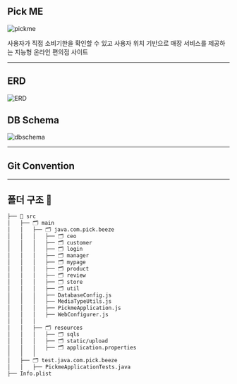 ## Pick ME
![pickme](https://github.com/beezSSG/.github/assets/60279992/a3ddd7a4-ba80-430e-b084-4b452b4a2b74)

사용자가 직접 소비기한을 확인할 수 있고 사용자 위치 기반으로 매장 서비스를 제공하는 지능형 온라인 편의점 사이트

---

## ERD
![ERD](https://github.com/beezSSG/finalproject_pickme_back/assets/60279992/6c01b502-82b5-48e8-91fd-a309941de352)



## DB Schema
![dbschema](https://github.com/beezSSG/finalproject_pickme_back/assets/60279992/c092c3b1-ad4d-492e-b795-2b26bd65f08d)

---

## Git Convention


---

##  폴더 구조 📂
```bash
├── 📁 src
│   ├── 🗂️ main
│   │   ├── 🗂️ java.com.pick.beeze
│   │   │   ├── 🗂️ ceo
│   │   │   ├── 🗂️ customer
│   │   │   ├── 🗂️ login
│   │   │   ├── 🗂️ manager
│   │   │   ├── 🗂️ mypage
│   │   │   ├── 🗂️ product
│   │   │   ├── 🗂️ review
│   │   │   ├── 🗂️ store
│   │   │   ├── 🗂️ util
│   │   │   ├── DatabaseConfig.js
│   │   │   ├── MediaTypeUtils.js
│   │   │   ├── PickmeApplication.js
│   │   │   ├── WebConfigurer.js
│   │   │ 
│   │   ├── 🗂️ resources
│   │   │   ├── 🗂️ sqls
│   │   │   ├── 🗂️ static/upload
│   │   │   ├── 🗂️ application.properties
│   │   │ 
│   ├── 🗂️ test.java.com.pick.beeze
│   │   ├── PickmeApplicationTests.java
├── Info.plist
```
